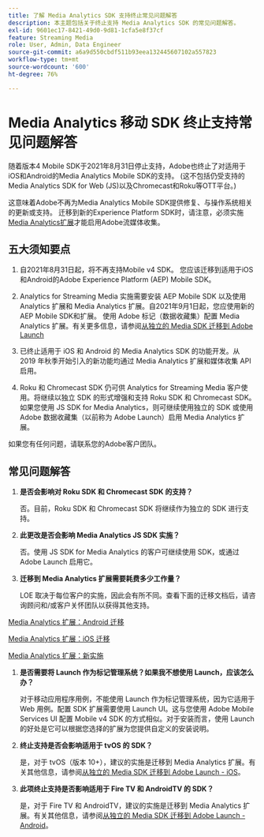 ```yaml
---
title: 了解 Media Analytics SDK 支持终止常见问题解答
description: 本主题包括关于终止支持 Media Analytics SDK 的常见问题解答。
exl-id: 9601ec17-8421-49d0-9d81-1cfa5e8f37cf
feature: Streaming Media
role: User, Admin, Data Engineer
source-git-commit: a6a9d550cbdf511b93eea132445607102a557823
workflow-type: tm+mt
source-wordcount: '600'
ht-degree: 76%

---
```


# Media Analytics 移动 SDK 终止支持常见问题解答

随着版本4 Mobile SDK于2021年8月31日停止支持，Adobe也终止了对适用于iOS和Android的Media Analytics Mobile SDK的支持。 (这不包括仍受支持的Media Analytics SDK for Web (JS)以及Chromecast和Roku等OTT平台。)

这意味着Adobe不再为Media Analytics Mobile SDK提供修复、与操作系统相关的更新或支持。 迁移到新的Experience Platform SDK时，请注意，必须实施[Media Analytics扩展](https://developer.adobe.com/client-sdks/documentation/adobe-media-analytics/)才能启用Adobe流媒体收集。


## 五大须知要点

1. 自2021年8月31日起，将不再支持Mobile v4 SDK。 您应该迁移到适用于iOS和Android的Adobe Experience Platform (AEP) Mobile SDK。

1. Analytics for Streaming Media 实施需要安装 AEP Mobile SDK 以及使用 Analytics 扩展和 Media Analytics 扩展。自2021年9月1日起，您应使用新的AEP Mobile SDK和扩展。  使用 Adobe 标记（数据收藏集）配置 Media Analytics 扩展。有关更多信息，请参阅[从独立的 Media SDK 迁移到 Adobe Launch](/help/legacy/sdk-to-launch/sdk-to-launch-migration.md)

1. 已终止适用于 iOS 和 Android 的 Media Analytics SDK 的功能开发。从 2019 年秋季开始引入的新功能均通过 Media Analytics 扩展和媒体收集 API 启用。

1. Roku 和 Chromecast SDK 仍可供 Analytics for Streaming Media 客户使用。将继续以独立 SDK 的形式增强和支持 Roku SDK 和 Chromecast SDK。如果您使用 JS SDK for Media Analytics，则可继续使用独立的 SDK 或使用 Adobe 数据收藏集（以前称为 Adobe Launch）启用 Media Analytics 扩展。

如果您有任何问题，请联系您的Adobe客户团队。

## 常见问题解答

1. **是否会影响对 Roku SDK 和 Chromecast SDK 的支持？**

   否。目前，Roku SDK 和 Chromecast SDK 将继续作为独立的 SDK 进行支持。
1. **此更改是否会影响 Media Analytics JS SDK 实施？**

   否。使用 JS SDK for Media Analytics 的客户可继续使用 SDK，或通过 Adobe Launch 启用它。

1. **迁移到 Media Analytics 扩展需要耗费多少工作量？**

   LOE 取决于每位客户的实施，因此会有所不同。查看下面的迁移文档后，请咨询顾问和/或客户关怀团队以获得其他支持。

[Media Analytics 扩展：Android 迁移](/help/legacy/sdk-to-launch/sdk-to-launch-migration-platforms/sdk-to-launch-migration-android.md)

[Media Analytics 扩展：iOS 迁移](/help/legacy/sdk-to-launch/sdk-to-launch-migration-platforms/sdk-to-launch-migration-ios.md)

   [Media Analytics 扩展：新实施](https://developer.adobe.com/client-sdks/documentation/adobe-media-analytics/)

1. **是否需要将 Launch 作为标记管理系统？如果我不想使用 Launch，应该怎么办？**

   对于移动应用程序用例，不能使用 Launch 作为标记管理系统，因为它适用于 Web 用例。配置 SDK 扩展需要使用 Launch UI。这与您使用 Adobe Mobile Services UI 配置 Mobile v4 SDK 的方式相似。对于安装而言，使用 Launch 的好处是它可以根据您选择的扩展为您提供自定义的安装说明。

1. **终止支持是否会影响适用于 tvOS 的 SDK？**

   是，对于 tvOS（版本 10+），建议的实施是迁移到 Media Analytics 扩展。有关其他信息，请参阅[从独立的 Media SDK 迁移到 Adobe Launch - iOS](/help/legacy/sdk-to-launch/sdk-to-launch-migration-platforms/sdk-to-launch-migration-ios.md)。

1. **此项终止支持是否影响适用于 Fire TV 和 AndroidTV 的 SDK？**

   是，对于 Fire TV 和 AndroidTV，建议的实施是迁移到 Media Analytics 扩展。有关其他信息，请参阅[从独立的 Media SDK 迁移到 Adobe Launch - Android](/help/legacy/sdk-to-launch/sdk-to-launch-migration-platforms/sdk-to-launch-migration-android.md)。
